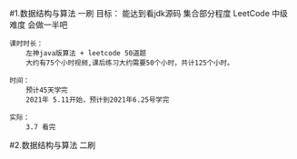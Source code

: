 #1.数据结构与算法 一刷
    目标：
        能达到看jdk源码 集合部分程度
        LeetCode 中级难度 会做一半吧
        
    课时时长：
        左神java版算法 + leetcode 50道题
        大约有75个小时视频,课后练习大约需要50个小时，共计125个小时。 
    
    时间：
        预计45天学完
        2021年 5.11开始，预计到2021年6.25号学完
    
    实际：
        3.7 看完
#2.数据结构与算法 二刷